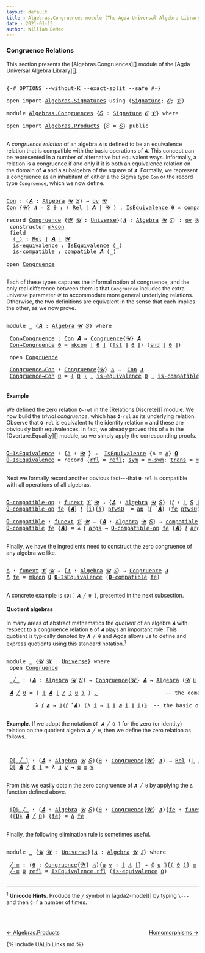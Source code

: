 ```yaml
---
layout: default
title : Algebras.Congruences module (The Agda Universal Algebra Library)
date : 2021-01-13
author: William DeMeo
---
```


### <a id="congruence-relations">Congruence Relations</a>
This section presents the [Algebras.Congruences][] module of the [Agda Universal Algebra Library][].

<pre class="Agda">

<a id="313" class="Symbol">{-#</a> <a id="317" class="Keyword">OPTIONS</a> <a id="325" class="Pragma">--without-K</a> <a id="337" class="Pragma">--exact-split</a> <a id="351" class="Pragma">--safe</a> <a id="358" class="Symbol">#-}</a>

<a id="363" class="Keyword">open</a> <a id="368" class="Keyword">import</a> <a id="375" href="Algebras.Signatures.html" class="Module">Algebras.Signatures</a> <a id="395" class="Keyword">using</a> <a id="401" class="Symbol">(</a><a id="402" href="Algebras.Signatures.html#1238" class="Function">Signature</a><a id="411" class="Symbol">;</a> <a id="413" href="Overture.Preliminaries.html#8157" class="Generalizable">𝓞</a><a id="414" class="Symbol">;</a> <a id="416" href="Universes.html#262" class="Generalizable">𝓥</a><a id="417" class="Symbol">)</a>

<a id="420" class="Keyword">module</a> <a id="427" href="Algebras.Congruences.html" class="Module">Algebras.Congruences</a> <a id="448" class="Symbol">{</a><a id="449" href="Algebras.Congruences.html#449" class="Bound">𝑆</a> <a id="451" class="Symbol">:</a> <a id="453" href="Algebras.Signatures.html#1238" class="Function">Signature</a> <a id="463" href="Overture.Preliminaries.html#8157" class="Generalizable">𝓞</a> <a id="465" href="Universes.html#262" class="Generalizable">𝓥</a><a id="466" class="Symbol">}</a> <a id="468" class="Keyword">where</a>

<a id="475" class="Keyword">open</a> <a id="480" class="Keyword">import</a> <a id="487" href="Algebras.Products.html" class="Module">Algebras.Products</a> <a id="505" class="Symbol">{</a><a id="506" class="Argument">𝑆</a> <a id="508" class="Symbol">=</a> <a id="510" href="Algebras.Congruences.html#449" class="Bound">𝑆</a><a id="511" class="Symbol">}</a> <a id="513" class="Keyword">public</a>

</pre>

A *congruence relation* of an algebra `𝑨` is defined to be an equivalence relation that is compatible with the basic operations of `𝑨`.  This concept can be represented in a number of alternative but equivalent ways.  Informally, a relation is a congruence if and only if it is both an equivalence relation on the domain of `𝑨` and a subalgebra of the square of `𝑨`.  Formally, we represent a congruence as an inhabitant of either a the Sigma type `Con` or the record type `Congruence`, which we now define.

<pre class="Agda">

<a id="Con"></a><a id="1056" href="Algebras.Congruences.html#1056" class="Function">Con</a> <a id="1060" class="Symbol">:</a> <a id="1062" class="Symbol">(</a><a id="1063" href="Algebras.Congruences.html#1063" class="Bound">𝑨</a> <a id="1065" class="Symbol">:</a> <a id="1067" href="Algebras.Algebras.html#844" class="Function">Algebra</a> <a id="1075" href="Universes.html#260" class="Generalizable">𝓤</a> <a id="1077" href="Algebras.Congruences.html#449" class="Bound">𝑆</a><a id="1078" class="Symbol">)</a> <a id="1080" class="Symbol">→</a> <a id="1082" href="Algebras.Products.html#2231" class="Function">ov</a> <a id="1085" href="Universes.html#260" class="Generalizable">𝓤</a> <a id="1087" href="Universes.html#403" class="Function Operator">̇</a>
<a id="1089" href="Algebras.Congruences.html#1056" class="Function">Con</a> <a id="1093" class="Symbol">{</a><a id="1094" href="Algebras.Congruences.html#1094" class="Bound">𝓤</a><a id="1095" class="Symbol">}</a> <a id="1097" href="Algebras.Congruences.html#1097" class="Bound">𝑨</a> <a id="1099" class="Symbol">=</a> <a id="1101" href="MGS-MLTT.html#3074" class="Function">Σ</a> <a id="1103" href="Algebras.Congruences.html#1103" class="Bound">θ</a> <a id="1105" href="MGS-MLTT.html#3074" class="Function">꞉</a> <a id="1107" class="Symbol">(</a> <a id="1109" href="Relations.Discrete.html#6780" class="Function">Rel</a> <a id="1113" href="Overture.Preliminaries.html#13832" class="Function Operator">∣</a> <a id="1115" href="Algebras.Congruences.html#1097" class="Bound">𝑨</a> <a id="1117" href="Overture.Preliminaries.html#13832" class="Function Operator">∣</a> <a id="1119" href="Algebras.Congruences.html#1094" class="Bound">𝓤</a> <a id="1121" class="Symbol">)</a> <a id="1123" href="MGS-MLTT.html#3074" class="Function">,</a> <a id="1125" href="Relations.Quotients.html#2888" class="Record">IsEquivalence</a> <a id="1139" href="Algebras.Congruences.html#1103" class="Bound">θ</a> <a id="1141" href="MGS-MLTT.html#3515" class="Function Operator">×</a> <a id="1143" href="Algebras.Algebras.html#5906" class="Function">compatible</a> <a id="1154" href="Algebras.Congruences.html#1097" class="Bound">𝑨</a> <a id="1156" href="Algebras.Congruences.html#1103" class="Bound">θ</a>

<a id="1159" class="Keyword">record</a> <a id="Congruence"></a><a id="1166" href="Algebras.Congruences.html#1166" class="Record">Congruence</a> <a id="1177" class="Symbol">{</a><a id="1178" href="Algebras.Congruences.html#1178" class="Bound">𝓦</a> <a id="1180" href="Algebras.Congruences.html#1180" class="Bound">𝓤</a> <a id="1182" class="Symbol">:</a> <a id="1184" href="Universes.html#205" class="Function">Universe</a><a id="1192" class="Symbol">}(</a><a id="1194" href="Algebras.Congruences.html#1194" class="Bound">𝑨</a> <a id="1196" class="Symbol">:</a> <a id="1198" href="Algebras.Algebras.html#844" class="Function">Algebra</a> <a id="1206" href="Algebras.Congruences.html#1180" class="Bound">𝓤</a> <a id="1208" href="Algebras.Congruences.html#449" class="Bound">𝑆</a><a id="1209" class="Symbol">)</a> <a id="1211" class="Symbol">:</a> <a id="1213" href="Algebras.Products.html#2231" class="Function">ov</a> <a id="1216" href="Algebras.Congruences.html#1178" class="Bound">𝓦</a> <a id="1218" href="Agda.Primitive.html#636" class="Function Operator">⊔</a> <a id="1220" href="Algebras.Congruences.html#1180" class="Bound">𝓤</a> <a id="1222" href="Universes.html#403" class="Function Operator">̇</a>  <a id="1225" class="Keyword">where</a>
 <a id="1232" class="Keyword">constructor</a> <a id="mkcon"></a><a id="1244" href="Algebras.Congruences.html#1244" class="InductiveConstructor">mkcon</a>
 <a id="1251" class="Keyword">field</a>
  <a id="Congruence.⟨_⟩"></a><a id="1259" href="Algebras.Congruences.html#1259" class="Field Operator">⟨_⟩</a> <a id="1263" class="Symbol">:</a> <a id="1265" href="Relations.Discrete.html#6780" class="Function">Rel</a> <a id="1269" href="Overture.Preliminaries.html#13832" class="Function Operator">∣</a> <a id="1271" href="Algebras.Congruences.html#1194" class="Bound">𝑨</a> <a id="1273" href="Overture.Preliminaries.html#13832" class="Function Operator">∣</a> <a id="1275" href="Algebras.Congruences.html#1178" class="Bound">𝓦</a>
  <a id="Congruence.is-equivalence"></a><a id="1279" href="Algebras.Congruences.html#1279" class="Field">is-equivalence</a> <a id="1294" class="Symbol">:</a> <a id="1296" href="Relations.Quotients.html#2888" class="Record">IsEquivalence</a> <a id="1310" href="Algebras.Congruences.html#1259" class="Field Operator">⟨_⟩</a>
  <a id="Congruence.is-compatible"></a><a id="1316" href="Algebras.Congruences.html#1316" class="Field">is-compatible</a> <a id="1330" class="Symbol">:</a> <a id="1332" href="Algebras.Algebras.html#5906" class="Function">compatible</a> <a id="1343" href="Algebras.Congruences.html#1194" class="Bound">𝑨</a> <a id="1345" href="Algebras.Congruences.html#1259" class="Field Operator">⟨_⟩</a>

<a id="1350" class="Keyword">open</a> <a id="1355" href="Algebras.Congruences.html#1166" class="Module">Congruence</a>

</pre>

Each of these types captures the informal notion of congruence, and the only real difference between them is that `Congruence` includes the extra universe parameter `𝓦` to accommodate more general underlying relations.   Otherwise, the two definitions are equivalent in the sense that each implies the other, as we now prove.

<pre class="Agda">

<a id="1720" class="Keyword">module</a> <a id="1727" href="Algebras.Congruences.html#1727" class="Module">_</a> <a id="1729" class="Symbol">{</a><a id="1730" href="Algebras.Congruences.html#1730" class="Bound">𝑨</a> <a id="1732" class="Symbol">:</a> <a id="1734" href="Algebras.Algebras.html#844" class="Function">Algebra</a> <a id="1742" href="Universes.html#260" class="Generalizable">𝓤</a> <a id="1744" href="Algebras.Congruences.html#449" class="Bound">𝑆</a><a id="1745" class="Symbol">}</a> <a id="1747" class="Keyword">where</a>

 <a id="1755" href="Algebras.Congruences.html#1755" class="Function">Con→Congruence</a> <a id="1770" class="Symbol">:</a> <a id="1772" href="Algebras.Congruences.html#1056" class="Function">Con</a> <a id="1776" href="Algebras.Congruences.html#1730" class="Bound">𝑨</a> <a id="1778" class="Symbol">→</a> <a id="1780" href="Algebras.Congruences.html#1166" class="Record">Congruence</a><a id="1790" class="Symbol">{</a><a id="1791" href="Algebras.Congruences.html#1742" class="Bound">𝓤</a><a id="1792" class="Symbol">}</a> <a id="1794" href="Algebras.Congruences.html#1730" class="Bound">𝑨</a>
 <a id="1797" href="Algebras.Congruences.html#1755" class="Function">Con→Congruence</a> <a id="1812" href="Algebras.Congruences.html#1812" class="Bound">θ</a> <a id="1814" class="Symbol">=</a> <a id="1816" href="Algebras.Congruences.html#1244" class="InductiveConstructor">mkcon</a> <a id="1822" href="Overture.Preliminaries.html#13832" class="Function Operator">∣</a> <a id="1824" href="Algebras.Congruences.html#1812" class="Bound">θ</a> <a id="1826" href="Overture.Preliminaries.html#13832" class="Function Operator">∣</a> <a id="1828" class="Symbol">(</a><a id="1829" href="Overture.Preliminaries.html#13836" class="Function">fst</a> <a id="1833" href="Overture.Preliminaries.html#13884" class="Function Operator">∥</a> <a id="1835" href="Algebras.Congruences.html#1812" class="Bound">θ</a> <a id="1837" href="Overture.Preliminaries.html#13884" class="Function Operator">∥</a><a id="1838" class="Symbol">)</a> <a id="1840" class="Symbol">(</a><a id="1841" href="Overture.Preliminaries.html#13888" class="Function">snd</a> <a id="1845" href="Overture.Preliminaries.html#13884" class="Function Operator">∥</a> <a id="1847" href="Algebras.Congruences.html#1812" class="Bound">θ</a> <a id="1849" href="Overture.Preliminaries.html#13884" class="Function Operator">∥</a><a id="1850" class="Symbol">)</a>

 <a id="1854" class="Keyword">open</a> <a id="1859" href="Algebras.Congruences.html#1166" class="Module">Congruence</a>

 <a id="1872" href="Algebras.Congruences.html#1872" class="Function">Congruence→Con</a> <a id="1887" class="Symbol">:</a> <a id="1889" href="Algebras.Congruences.html#1166" class="Record">Congruence</a><a id="1899" class="Symbol">{</a><a id="1900" href="Algebras.Congruences.html#1742" class="Bound">𝓤</a><a id="1901" class="Symbol">}</a> <a id="1903" href="Algebras.Congruences.html#1730" class="Bound">𝑨</a> <a id="1905" class="Symbol">→</a>  <a id="1908" href="Algebras.Congruences.html#1056" class="Function">Con</a> <a id="1912" href="Algebras.Congruences.html#1730" class="Bound">𝑨</a>
 <a id="1915" href="Algebras.Congruences.html#1872" class="Function">Congruence→Con</a> <a id="1930" href="Algebras.Congruences.html#1930" class="Bound">θ</a> <a id="1932" class="Symbol">=</a> <a id="1934" href="Algebras.Congruences.html#1259" class="Field Operator">⟨</a> <a id="1936" href="Algebras.Congruences.html#1930" class="Bound">θ</a> <a id="1938" href="Algebras.Congruences.html#1259" class="Field Operator">⟩</a> <a id="1940" href="Overture.Preliminaries.html#13136" class="InductiveConstructor Operator">,</a> <a id="1942" href="Algebras.Congruences.html#1279" class="Field">is-equivalence</a> <a id="1957" href="Algebras.Congruences.html#1930" class="Bound">θ</a> <a id="1959" href="Overture.Preliminaries.html#13136" class="InductiveConstructor Operator">,</a> <a id="1961" href="Algebras.Congruences.html#1316" class="Field">is-compatible</a> <a id="1975" href="Algebras.Congruences.html#1930" class="Bound">θ</a>

</pre>


#### <a id="example">Example</a>
We defined the zero relation `𝟎-rel` in the [Relations.Discrete][] module.  We now build the *trivial congruence*, which has `𝟎-rel` as its underlying relation. Observe that `𝟎-rel` is equivalent to the identity relation `≡` and these are obviously both equivalences. In fact, we already proved this of `≡` in the [Overture.Equality][] module, so we simply apply the corresponding proofs.

<pre class="Agda">

<a id="𝟎-IsEquivalence"></a><a id="2428" href="Algebras.Congruences.html#2428" class="Function">𝟎-IsEquivalence</a> <a id="2444" class="Symbol">:</a> <a id="2446" class="Symbol">{</a><a id="2447" href="Algebras.Congruences.html#2447" class="Bound">A</a> <a id="2449" class="Symbol">:</a> <a id="2451" href="Universes.html#260" class="Generalizable">𝓤</a> <a id="2453" href="Universes.html#403" class="Function Operator">̇</a><a id="2454" class="Symbol">}</a> <a id="2456" class="Symbol">→</a>  <a id="2459" href="Relations.Quotients.html#2888" class="Record">IsEquivalence</a> <a id="2473" class="Symbol">{</a><a id="2474" class="Argument">A</a> <a id="2476" class="Symbol">=</a> <a id="2478" href="Algebras.Congruences.html#2447" class="Bound">A</a><a id="2479" class="Symbol">}</a> <a id="2481" href="Relations.Discrete.html#7840" class="Function">𝟎</a>
<a id="2483" href="Algebras.Congruences.html#2428" class="Function">𝟎-IsEquivalence</a> <a id="2499" class="Symbol">=</a> <a id="2501" class="Keyword">record</a> <a id="2508" class="Symbol">{</a><a id="2509" href="Relations.Quotients.html#2951" class="Field">rfl</a> <a id="2513" class="Symbol">=</a> <a id="2515" href="Identity-Type.html#162" class="InductiveConstructor">refl</a><a id="2519" class="Symbol">;</a> <a id="2521" href="Relations.Quotients.html#2967" class="Field">sym</a> <a id="2525" class="Symbol">=</a> <a id="2527" href="Overture.Equality.html#2942" class="Function">≡-sym</a><a id="2532" class="Symbol">;</a> <a id="2534" href="Relations.Quotients.html#2983" class="Field">trans</a> <a id="2540" class="Symbol">=</a> <a id="2542" href="Overture.Equality.html#3101" class="Function">≡-trans</a><a id="2549" class="Symbol">}</a>

</pre>

Next we formally record another obvious fact---that `𝟎-rel` is compatible with all operations of all algebras.

<pre class="Agda">

<a id="𝟎-compatible-op"></a><a id="2690" href="Algebras.Congruences.html#2690" class="Function">𝟎-compatible-op</a> <a id="2706" class="Symbol">:</a> <a id="2708" href="MGS-FunExt-from-Univalence.html#393" class="Function">funext</a> <a id="2715" href="Algebras.Congruences.html#465" class="Bound">𝓥</a> <a id="2717" href="Universes.html#260" class="Generalizable">𝓤</a> <a id="2719" class="Symbol">→</a> <a id="2721" class="Symbol">{</a><a id="2722" href="Algebras.Congruences.html#2722" class="Bound">𝑨</a> <a id="2724" class="Symbol">:</a> <a id="2726" href="Algebras.Algebras.html#844" class="Function">Algebra</a> <a id="2734" href="Universes.html#260" class="Generalizable">𝓤</a> <a id="2736" href="Algebras.Congruences.html#449" class="Bound">𝑆</a><a id="2737" class="Symbol">}</a> <a id="2739" class="Symbol">(</a><a id="2740" href="Algebras.Congruences.html#2740" class="Bound">𝑓</a> <a id="2742" class="Symbol">:</a> <a id="2744" href="Overture.Preliminaries.html#13832" class="Function Operator">∣</a> <a id="2746" href="Algebras.Congruences.html#449" class="Bound">𝑆</a> <a id="2748" href="Overture.Preliminaries.html#13832" class="Function Operator">∣</a><a id="2749" class="Symbol">)</a> <a id="2751" class="Symbol">→</a> <a id="2753" class="Symbol">(</a><a id="2754" href="Algebras.Congruences.html#2740" class="Bound">𝑓</a> <a id="2756" href="Algebras.Algebras.html#3080" class="Function Operator">̂</a> <a id="2758" href="Algebras.Congruences.html#2722" class="Bound">𝑨</a><a id="2759" class="Symbol">)</a> <a id="2761" href="Relations.Discrete.html#9896" class="Function Operator">|:</a> <a id="2764" href="Relations.Discrete.html#7840" class="Function">𝟎</a>
<a id="2766" href="Algebras.Congruences.html#2690" class="Function">𝟎-compatible-op</a> <a id="2782" href="Algebras.Congruences.html#2782" class="Bound">fe</a> <a id="2785" class="Symbol">{</a><a id="2786" href="Algebras.Congruences.html#2786" class="Bound">𝑨</a><a id="2787" class="Symbol">}</a> <a id="2789" href="Algebras.Congruences.html#2789" class="Bound">𝑓</a> <a id="2791" class="Symbol">{</a><a id="2792" href="Algebras.Congruences.html#2792" class="Bound">i</a><a id="2793" class="Symbol">}{</a><a id="2795" href="Algebras.Congruences.html#2795" class="Bound">j</a><a id="2796" class="Symbol">}</a> <a id="2798" href="Algebras.Congruences.html#2798" class="Bound">ptws0</a>  <a id="2805" class="Symbol">=</a> <a id="2807" href="MGS-MLTT.html#6613" class="Function">ap</a> <a id="2810" class="Symbol">(</a><a id="2811" href="Algebras.Congruences.html#2789" class="Bound">𝑓</a> <a id="2813" href="Algebras.Algebras.html#3080" class="Function Operator">̂</a> <a id="2815" href="Algebras.Congruences.html#2786" class="Bound">𝑨</a><a id="2816" class="Symbol">)</a> <a id="2818" class="Symbol">(</a><a id="2819" href="Algebras.Congruences.html#2782" class="Bound">fe</a> <a id="2822" href="Algebras.Congruences.html#2798" class="Bound">ptws0</a><a id="2827" class="Symbol">)</a>

<a id="𝟎-compatible"></a><a id="2830" href="Algebras.Congruences.html#2830" class="Function">𝟎-compatible</a> <a id="2843" class="Symbol">:</a> <a id="2845" href="MGS-FunExt-from-Univalence.html#393" class="Function">funext</a> <a id="2852" href="Algebras.Congruences.html#465" class="Bound">𝓥</a> <a id="2854" href="Universes.html#260" class="Generalizable">𝓤</a> <a id="2856" class="Symbol">→</a> <a id="2858" class="Symbol">{</a><a id="2859" href="Algebras.Congruences.html#2859" class="Bound">𝑨</a> <a id="2861" class="Symbol">:</a> <a id="2863" href="Algebras.Algebras.html#844" class="Function">Algebra</a> <a id="2871" href="Universes.html#260" class="Generalizable">𝓤</a> <a id="2873" href="Algebras.Congruences.html#449" class="Bound">𝑆</a><a id="2874" class="Symbol">}</a> <a id="2876" class="Symbol">→</a> <a id="2878" href="Algebras.Algebras.html#5906" class="Function">compatible</a> <a id="2889" href="Algebras.Congruences.html#2859" class="Bound">𝑨</a> <a id="2891" href="Relations.Discrete.html#7840" class="Function">𝟎</a>
<a id="2893" href="Algebras.Congruences.html#2830" class="Function">𝟎-compatible</a> <a id="2906" href="Algebras.Congruences.html#2906" class="Bound">fe</a> <a id="2909" class="Symbol">{</a><a id="2910" href="Algebras.Congruences.html#2910" class="Bound">𝑨</a><a id="2911" class="Symbol">}</a> <a id="2913" class="Symbol">=</a> <a id="2915" class="Symbol">λ</a> <a id="2917" href="Algebras.Congruences.html#2917" class="Bound">𝑓</a> <a id="2919" href="Algebras.Congruences.html#2919" class="Bound">args</a> <a id="2924" class="Symbol">→</a> <a id="2926" href="Algebras.Congruences.html#2690" class="Function">𝟎-compatible-op</a> <a id="2942" href="Algebras.Congruences.html#2906" class="Bound">fe</a> <a id="2945" class="Symbol">{</a><a id="2946" href="Algebras.Congruences.html#2910" class="Bound">𝑨</a><a id="2947" class="Symbol">}</a> <a id="2949" href="Algebras.Congruences.html#2917" class="Bound">𝑓</a> <a id="2951" href="Algebras.Congruences.html#2919" class="Bound">args</a>

</pre>

Finally, we have the ingredients need to construct the zero congruence of any algebra we like.

<pre class="Agda">

<a id="Δ"></a><a id="3079" href="Algebras.Congruences.html#3079" class="Function">Δ</a> <a id="3081" class="Symbol">:</a> <a id="3083" href="MGS-FunExt-from-Univalence.html#393" class="Function">funext</a> <a id="3090" href="Algebras.Congruences.html#465" class="Bound">𝓥</a> <a id="3092" href="Universes.html#260" class="Generalizable">𝓤</a> <a id="3094" class="Symbol">→</a> <a id="3096" class="Symbol">{</a><a id="3097" href="Algebras.Congruences.html#3097" class="Bound">𝑨</a> <a id="3099" class="Symbol">:</a> <a id="3101" href="Algebras.Algebras.html#844" class="Function">Algebra</a> <a id="3109" href="Universes.html#260" class="Generalizable">𝓤</a> <a id="3111" href="Algebras.Congruences.html#449" class="Bound">𝑆</a><a id="3112" class="Symbol">}</a> <a id="3114" class="Symbol">→</a> <a id="3116" href="Algebras.Congruences.html#1166" class="Record">Congruence</a> <a id="3127" href="Algebras.Congruences.html#3097" class="Bound">𝑨</a>
<a id="3129" href="Algebras.Congruences.html#3079" class="Function">Δ</a> <a id="3131" href="Algebras.Congruences.html#3131" class="Bound">fe</a> <a id="3134" class="Symbol">=</a> <a id="3136" href="Algebras.Congruences.html#1244" class="InductiveConstructor">mkcon</a> <a id="3142" href="Relations.Discrete.html#7840" class="Function">𝟎</a> <a id="3144" href="Algebras.Congruences.html#2428" class="Function">𝟎-IsEquivalence</a> <a id="3160" class="Symbol">(</a><a id="3161" href="Algebras.Congruences.html#2830" class="Function">𝟎-compatible</a> <a id="3174" href="Algebras.Congruences.html#3131" class="Bound">fe</a><a id="3176" class="Symbol">)</a>

</pre>


A concrete example is `⟪𝟎⟫[ 𝑨 ╱ θ ]`, presented in the next subsection.

#### <a id="quotient-algebras">Quotient algebras</a>
In many areas of abstract mathematics the *quotient* of an algebra `𝑨` with respect to a congruence relation `θ` of `𝑨` plays an important role. This quotient is typically denoted by `𝑨 / θ` and Agda allows us to define and express quotients using this standard notation.<sup>[1](Algebras.Congruences.html#fn1)</sup>

<pre class="Agda">

<a id="3650" class="Keyword">module</a> <a id="3657" href="Algebras.Congruences.html#3657" class="Module">_</a> <a id="3659" class="Symbol">{</a><a id="3660" href="Algebras.Congruences.html#3660" class="Bound">𝓤</a> <a id="3662" href="Algebras.Congruences.html#3662" class="Bound">𝓦</a> <a id="3664" class="Symbol">:</a> <a id="3666" href="Universes.html#205" class="Function">Universe</a><a id="3674" class="Symbol">}</a> <a id="3676" class="Keyword">where</a>
 <a id="3683" class="Keyword">open</a> <a id="3688" href="Algebras.Congruences.html#1166" class="Module">Congruence</a>

 <a id="3701" href="Algebras.Congruences.html#3701" class="Function Operator">_╱_</a> <a id="3705" class="Symbol">:</a> <a id="3707" class="Symbol">(</a><a id="3708" href="Algebras.Congruences.html#3708" class="Bound">𝑨</a> <a id="3710" class="Symbol">:</a> <a id="3712" href="Algebras.Algebras.html#844" class="Function">Algebra</a> <a id="3720" href="Algebras.Congruences.html#3660" class="Bound">𝓤</a> <a id="3722" href="Algebras.Congruences.html#449" class="Bound">𝑆</a><a id="3723" class="Symbol">)</a> <a id="3725" class="Symbol">→</a> <a id="3727" href="Algebras.Congruences.html#1166" class="Record">Congruence</a><a id="3737" class="Symbol">{</a><a id="3738" href="Algebras.Congruences.html#3662" class="Bound">𝓦</a><a id="3739" class="Symbol">}</a> <a id="3741" href="Algebras.Congruences.html#3708" class="Bound">𝑨</a> <a id="3743" class="Symbol">→</a> <a id="3745" href="Algebras.Algebras.html#844" class="Function">Algebra</a> <a id="3753" class="Symbol">(</a><a id="3754" href="Algebras.Congruences.html#3660" class="Bound">𝓤</a> <a id="3756" href="Agda.Primitive.html#636" class="Function Operator">⊔</a> <a id="3758" href="Algebras.Congruences.html#3662" class="Bound">𝓦</a> <a id="3760" href="Universes.html#181" class="Function Operator">⁺</a><a id="3761" class="Symbol">)</a> <a id="3763" href="Algebras.Congruences.html#449" class="Bound">𝑆</a>

 <a id="3767" href="Algebras.Congruences.html#3767" class="Bound">𝑨</a> <a id="3769" href="Algebras.Congruences.html#3701" class="Function Operator">╱</a> <a id="3771" href="Algebras.Congruences.html#3771" class="Bound">θ</a> <a id="3773" class="Symbol">=</a> <a id="3775" class="Symbol">(</a> <a id="3777" href="Overture.Preliminaries.html#13832" class="Function Operator">∣</a> <a id="3779" href="Algebras.Congruences.html#3767" class="Bound">𝑨</a> <a id="3781" href="Overture.Preliminaries.html#13832" class="Function Operator">∣</a> <a id="3783" href="Relations.Quotients.html#5123" class="Function Operator">/</a> <a id="3785" href="Algebras.Congruences.html#1259" class="Field Operator">⟨</a> <a id="3787" href="Algebras.Congruences.html#3771" class="Bound">θ</a> <a id="3789" href="Algebras.Congruences.html#1259" class="Field Operator">⟩</a> <a id="3791" class="Symbol">)</a> <a id="3793" href="Overture.Preliminaries.html#13136" class="InductiveConstructor Operator">,</a>                     <a id="3815" class="Comment">-- the domain of the quotient algebra</a>

         <a id="3863" class="Symbol">λ</a> <a id="3865" href="Algebras.Congruences.html#3865" class="Bound">𝑓</a> <a id="3867" href="Algebras.Congruences.html#3867" class="Bound">𝒂</a> <a id="3869" class="Symbol">→</a> <a id="3871" href="Relations.Quotients.html#5326" class="Function Operator">⟪</a><a id="3872" class="Symbol">(</a><a id="3873" href="Algebras.Congruences.html#3865" class="Bound">𝑓</a> <a id="3875" href="Algebras.Algebras.html#3080" class="Function Operator">̂</a> <a id="3877" href="Algebras.Congruences.html#3767" class="Bound">𝑨</a><a id="3878" class="Symbol">)</a> <a id="3880" class="Symbol">(λ</a> <a id="3883" href="Algebras.Congruences.html#3883" class="Bound">i</a> <a id="3885" class="Symbol">→</a> <a id="3887" href="Overture.Preliminaries.html#13832" class="Function Operator">∣</a> <a id="3889" href="Overture.Preliminaries.html#13884" class="Function Operator">∥</a> <a id="3891" href="Algebras.Congruences.html#3867" class="Bound">𝒂</a> <a id="3893" href="Algebras.Congruences.html#3883" class="Bound">i</a> <a id="3895" href="Overture.Preliminaries.html#13884" class="Function Operator">∥</a> <a id="3897" href="Overture.Preliminaries.html#13832" class="Function Operator">∣</a><a id="3898" class="Symbol">)</a><a id="3899" href="Relations.Quotients.html#5326" class="Function Operator">⟫</a>  <a id="3902" class="Comment">-- the basic operations of the quotient algebra</a>

</pre>

**Example**. If we adopt the notation `𝟎[ 𝑨 ╱ θ ]` for the zero (or identity) relation on the quotient algebra `𝑨 ╱ θ`, then we define the zero relation as follows.

<pre class="Agda">


 <a id="4145" href="Algebras.Congruences.html#4145" class="Function Operator">𝟎[_╱_]</a> <a id="4152" class="Symbol">:</a> <a id="4154" class="Symbol">(</a><a id="4155" href="Algebras.Congruences.html#4155" class="Bound">𝑨</a> <a id="4157" class="Symbol">:</a> <a id="4159" href="Algebras.Algebras.html#844" class="Function">Algebra</a> <a id="4167" href="Algebras.Congruences.html#3660" class="Bound">𝓤</a> <a id="4169" href="Algebras.Congruences.html#449" class="Bound">𝑆</a><a id="4170" class="Symbol">)(</a><a id="4172" href="Algebras.Congruences.html#4172" class="Bound">θ</a> <a id="4174" class="Symbol">:</a> <a id="4176" href="Algebras.Congruences.html#1166" class="Record">Congruence</a><a id="4186" class="Symbol">{</a><a id="4187" href="Algebras.Congruences.html#3662" class="Bound">𝓦</a><a id="4188" class="Symbol">}</a> <a id="4190" href="Algebras.Congruences.html#4155" class="Bound">𝑨</a><a id="4191" class="Symbol">)</a> <a id="4193" class="Symbol">→</a> <a id="4195" href="Relations.Discrete.html#6780" class="Function">Rel</a> <a id="4199" class="Symbol">(</a><a id="4200" href="Overture.Preliminaries.html#13832" class="Function Operator">∣</a> <a id="4202" href="Algebras.Congruences.html#4155" class="Bound">𝑨</a> <a id="4204" href="Overture.Preliminaries.html#13832" class="Function Operator">∣</a> <a id="4206" href="Relations.Quotients.html#5123" class="Function Operator">/</a> <a id="4208" href="Algebras.Congruences.html#1259" class="Field Operator">⟨</a> <a id="4210" href="Algebras.Congruences.html#4172" class="Bound">θ</a> <a id="4212" href="Algebras.Congruences.html#1259" class="Field Operator">⟩</a><a id="4213" class="Symbol">)(</a><a id="4215" href="Algebras.Congruences.html#3660" class="Bound">𝓤</a> <a id="4217" href="Agda.Primitive.html#636" class="Function Operator">⊔</a> <a id="4219" href="Algebras.Congruences.html#3662" class="Bound">𝓦</a> <a id="4221" href="Universes.html#181" class="Function Operator">⁺</a><a id="4222" class="Symbol">)</a>
 <a id="4225" href="Algebras.Congruences.html#4145" class="Function Operator">𝟎[</a> <a id="4228" href="Algebras.Congruences.html#4228" class="Bound">𝑨</a> <a id="4230" href="Algebras.Congruences.html#4145" class="Function Operator">╱</a> <a id="4232" href="Algebras.Congruences.html#4232" class="Bound">θ</a> <a id="4234" href="Algebras.Congruences.html#4145" class="Function Operator">]</a> <a id="4236" class="Symbol">=</a> <a id="4238" class="Symbol">λ</a> <a id="4240" href="Algebras.Congruences.html#4240" class="Bound">u</a> <a id="4242" href="Algebras.Congruences.html#4242" class="Bound">v</a> <a id="4244" class="Symbol">→</a> <a id="4246" href="Algebras.Congruences.html#4240" class="Bound">u</a> <a id="4248" href="Overture.Equality.html#2388" class="Datatype Operator">≡</a> <a id="4250" href="Algebras.Congruences.html#4242" class="Bound">v</a>

</pre>

From this we easily obtain the zero congruence of `𝑨 ╱ θ` by applying the `Δ` function defined above.

<pre class="Agda">

 <a id="4383" href="Algebras.Congruences.html#4383" class="Function Operator">⟪𝟎⟫_╱_</a> <a id="4390" class="Symbol">:</a> <a id="4392" class="Symbol">(</a><a id="4393" href="Algebras.Congruences.html#4393" class="Bound">𝑨</a> <a id="4395" class="Symbol">:</a> <a id="4397" href="Algebras.Algebras.html#844" class="Function">Algebra</a> <a id="4405" href="Algebras.Congruences.html#3660" class="Bound">𝓤</a> <a id="4407" href="Algebras.Congruences.html#449" class="Bound">𝑆</a><a id="4408" class="Symbol">)(</a><a id="4410" href="Algebras.Congruences.html#4410" class="Bound">θ</a> <a id="4412" class="Symbol">:</a> <a id="4414" href="Algebras.Congruences.html#1166" class="Record">Congruence</a><a id="4424" class="Symbol">{</a><a id="4425" href="Algebras.Congruences.html#3662" class="Bound">𝓦</a><a id="4426" class="Symbol">}</a> <a id="4428" href="Algebras.Congruences.html#4393" class="Bound">𝑨</a><a id="4429" class="Symbol">){</a><a id="4431" href="Algebras.Congruences.html#4431" class="Bound">fe</a> <a id="4434" class="Symbol">:</a> <a id="4436" href="MGS-FunExt-from-Univalence.html#393" class="Function">funext</a> <a id="4443" href="Algebras.Congruences.html#465" class="Bound">𝓥</a> <a id="4445" class="Symbol">(</a><a id="4446" href="Algebras.Congruences.html#3660" class="Bound">𝓤</a> <a id="4448" href="Agda.Primitive.html#636" class="Function Operator">⊔</a> <a id="4450" href="Algebras.Congruences.html#3662" class="Bound">𝓦</a> <a id="4452" href="Universes.html#181" class="Function Operator">⁺</a><a id="4453" class="Symbol">)}</a> <a id="4456" class="Symbol">→</a> <a id="4458" href="Algebras.Congruences.html#1166" class="Record">Congruence</a> <a id="4469" class="Symbol">(</a><a id="4470" href="Algebras.Congruences.html#4393" class="Bound">𝑨</a> <a id="4472" href="Algebras.Congruences.html#3701" class="Function Operator">╱</a> <a id="4474" href="Algebras.Congruences.html#4410" class="Bound">θ</a><a id="4475" class="Symbol">)</a>
 <a id="4478" class="Symbol">(</a><a id="4479" href="Algebras.Congruences.html#4383" class="Function Operator">⟪𝟎⟫</a> <a id="4483" href="Algebras.Congruences.html#4483" class="Bound">𝑨</a> <a id="4485" href="Algebras.Congruences.html#4383" class="Function Operator">╱</a> <a id="4487" href="Algebras.Congruences.html#4487" class="Bound">θ</a><a id="4488" class="Symbol">)</a> <a id="4490" class="Symbol">{</a><a id="4491" href="Algebras.Congruences.html#4491" class="Bound">fe</a><a id="4493" class="Symbol">}</a> <a id="4495" class="Symbol">=</a> <a id="4497" href="Algebras.Congruences.html#3079" class="Function">Δ</a> <a id="4499" href="Algebras.Congruences.html#4491" class="Bound">fe</a>

</pre>


Finally, the following elimination rule is sometimes useful.

<pre class="Agda">

<a id="4592" class="Keyword">module</a> <a id="4599" href="Algebras.Congruences.html#4599" class="Module">_</a> <a id="4601" class="Symbol">{</a><a id="4602" href="Algebras.Congruences.html#4602" class="Bound">𝓤</a> <a id="4604" href="Algebras.Congruences.html#4604" class="Bound">𝓦</a> <a id="4606" class="Symbol">:</a> <a id="4608" href="Universes.html#205" class="Function">Universe</a><a id="4616" class="Symbol">}{</a><a id="4618" href="Algebras.Congruences.html#4618" class="Bound">𝑨</a> <a id="4620" class="Symbol">:</a> <a id="4622" href="Algebras.Algebras.html#844" class="Function">Algebra</a> <a id="4630" href="Algebras.Congruences.html#4602" class="Bound">𝓤</a> <a id="4632" href="Algebras.Congruences.html#449" class="Bound">𝑆</a><a id="4633" class="Symbol">}</a> <a id="4635" class="Keyword">where</a>

 <a id="4643" href="Algebras.Congruences.html#4643" class="Function">╱-≡</a> <a id="4647" class="Symbol">:</a> <a id="4649" class="Symbol">(</a><a id="4650" href="Algebras.Congruences.html#4650" class="Bound">θ</a> <a id="4652" class="Symbol">:</a> <a id="4654" href="Algebras.Congruences.html#1166" class="Record">Congruence</a><a id="4664" class="Symbol">{</a><a id="4665" href="Algebras.Congruences.html#4604" class="Bound">𝓦</a><a id="4666" class="Symbol">}</a> <a id="4668" href="Algebras.Congruences.html#4618" class="Bound">𝑨</a><a id="4669" class="Symbol">){</a><a id="4671" href="Algebras.Congruences.html#4671" class="Bound">u</a> <a id="4673" href="Algebras.Congruences.html#4673" class="Bound">v</a> <a id="4675" class="Symbol">:</a> <a id="4677" href="Overture.Preliminaries.html#13832" class="Function Operator">∣</a> <a id="4679" href="Algebras.Congruences.html#4618" class="Bound">𝑨</a> <a id="4681" href="Overture.Preliminaries.html#13832" class="Function Operator">∣</a><a id="4682" class="Symbol">}</a> <a id="4684" class="Symbol">→</a> <a id="4686" href="Relations.Quotients.html#5326" class="Function Operator">⟪</a> <a id="4688" href="Algebras.Congruences.html#4671" class="Bound">u</a> <a id="4690" href="Relations.Quotients.html#5326" class="Function Operator">⟫</a><a id="4691" class="Symbol">{</a><a id="4692" href="Algebras.Congruences.html#1259" class="Field Operator">⟨</a> <a id="4694" href="Algebras.Congruences.html#4650" class="Bound">θ</a> <a id="4696" href="Algebras.Congruences.html#1259" class="Field Operator">⟩</a><a id="4697" class="Symbol">}</a> <a id="4699" href="Overture.Equality.html#2388" class="Datatype Operator">≡</a> <a id="4701" href="Relations.Quotients.html#5326" class="Function Operator">⟪</a> <a id="4703" href="Algebras.Congruences.html#4673" class="Bound">v</a> <a id="4705" href="Relations.Quotients.html#5326" class="Function Operator">⟫</a> <a id="4707" class="Symbol">→</a> <a id="4709" href="Algebras.Congruences.html#1259" class="Field Operator">⟨</a> <a id="4711" href="Algebras.Congruences.html#4650" class="Bound">θ</a> <a id="4713" href="Algebras.Congruences.html#1259" class="Field Operator">⟩</a> <a id="4715" href="Algebras.Congruences.html#4671" class="Bound">u</a> <a id="4717" href="Algebras.Congruences.html#4673" class="Bound">v</a>
 <a id="4720" href="Algebras.Congruences.html#4643" class="Function">╱-≡</a> <a id="4724" href="Algebras.Congruences.html#4724" class="Bound">θ</a> <a id="4726" href="Identity-Type.html#162" class="InductiveConstructor">refl</a> <a id="4731" class="Symbol">=</a> <a id="4733" href="Relations.Quotients.html#2951" class="Field">IsEquivalence.rfl</a> <a id="4751" class="Symbol">(</a><a id="4752" href="Algebras.Congruences.html#1279" class="Field">is-equivalence</a> <a id="4767" href="Algebras.Congruences.html#4724" class="Bound">θ</a><a id="4768" class="Symbol">)</a>

</pre>

--------------------------------------

<sup>1</sup><span class="footnote" id="fn1"> **Unicode Hints**. Produce the `╱` symbol in [agda2-mode][] by typing `\---` and then `C-f` a number of times.</span>



<br>
<br>

[← Algebras.Products](Algebras.Products.html)
<span style="float:right;">[Homomorphisms →](Homomorphisms.html)</span>

{% include UALib.Links.md %}
